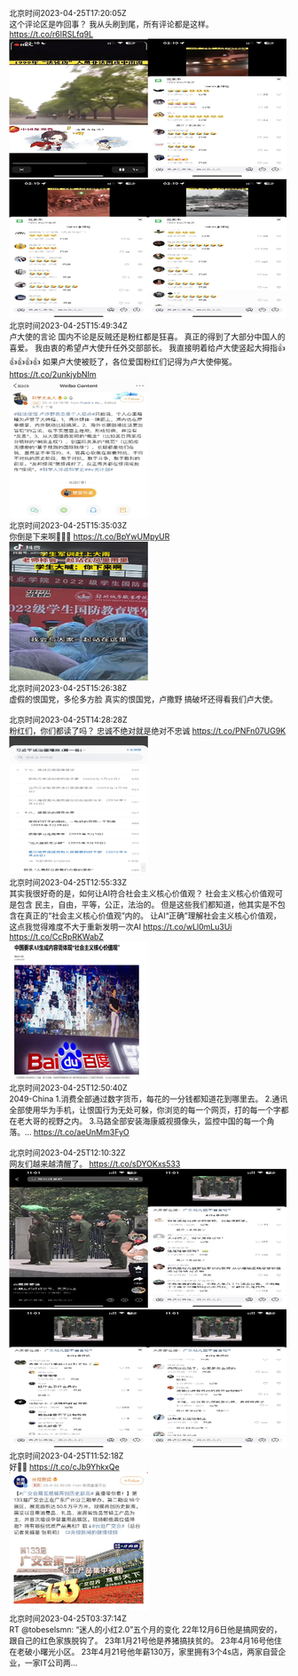 北京时间2023-04-25T17:20:05Z<br>这个评论区是咋回事？
我从头刷到尾，所有评论都是这样。 https://t.co/r6IRSLfq9L<br><img src='/temp/2023/1650791782706446336_0.jpg' width='250' height='250'><img src='/temp/2023/1650791782706446336_1.jpg' width='250' height='250'><img src='/temp/2023/1650791782706446336_2.jpg' width='250' height='250'><img src='/temp/2023/1650791782706446336_3.jpg' width='250' height='250'><br>北京时间2023-04-25T15:49:34Z<br>卢大使的言论
国内不论是反贼还是粉红都是狂喜。
真正的得到了大部分中国人的喜爱。
我由衷的希望卢大使升任外交部部长。
我直接明着给卢大使竖起大拇指👍👍👍👍👍
如果卢大使被贬了，各位爱国粉红们记得为卢大使伸冤。 https://t.co/2unkjybNIm<br><img src='/temp/2023/1650769003118465024_0.jpg' width='250' height='250'><br>北京时间2023-04-25T15:35:03Z<br>你倒是下来啊🥰🥰🥰 https://t.co/BpYwUMpyUR<br><img src='/temp/2023/1650765349158260738_0.jpg' width='250' height='250'><br>北京时间2023-04-25T15:26:38Z<br>虚假的恨国党，多伦多方脸
真实的恨国党，卢撒野
搞破坏还得看我们卢大使。<br><br>北京时间2023-04-25T14:28:28Z<br>粉红们，你们都读了吗？
忠诚不绝对就是绝对不忠诚 https://t.co/PNFn07UG9K<br><img src='/temp/2023/1650748591810682883_0.jpg' width='250' height='250'><br>北京时间2023-04-25T12:55:33Z<br>其实我很好奇的是，如何让AI符合社会主义核心价值观？
社会主义核心价值观可是包含
民主，自由，平等，公正，法治的。
但是这些我们都知道，他其实是不包含在真正的“社会主义核心价值观”内的。
让AI“正确”理解社会主义核心价值观，这点我觉得难度不大于重新发明一次AI https://t.co/wLl0mLu3Ui https://t.co/CcRpRKWabZ<br><img src='/temp/2023/1650725209052450818_0.jpg' width='250' height='250'><br>北京时间2023-04-25T12:50:40Z<br>2049-China
1.消费全部通过数字货币，每花的一分钱都知道花到哪里去。
2.通讯全部使用华为手机，让恨国行为无处可躲，你浏览的每一个网页，打的每一个字都在老大哥的视野之内。
3.马路全部安装海康威视摄像头，监控中国的每一个角落。… https://t.co/aeUnMm3FyO<br><br>北京时间2023-04-25T12:10:32Z<br>网友们越来越清醒了。 https://t.co/sDYOKxs533<br><img src='/temp/2023/1650713881084588034_0.jpg' width='250' height='250'><img src='/temp/2023/1650713881084588034_1.jpg' width='250' height='250'><img src='/temp/2023/1650713881084588034_2.jpg' width='250' height='250'><img src='/temp/2023/1650713881084588034_3.jpg' width='250' height='250'><br>北京时间2023-04-25T11:52:18Z<br>好👏👏 https://t.co/cJb9YhkxQe<br><img src='/temp/2023/1650709292146896897_0.jpg' width='250' height='250'><br>北京时间2023-04-25T03:37:14Z<br>RT @tobeselsmn: “迷人的小红2.0”五个月的变化
22年12月6日他是搞网安的，跟自己的红色家族脱钩了。
23年1月21号他是养猪搞扶贫的。
23年4月16号他住在老破小曙光小区。
23年4月21号他年薪130万，家里拥有3个4s店，两家自营企业，一家IT公司两…<br><br>